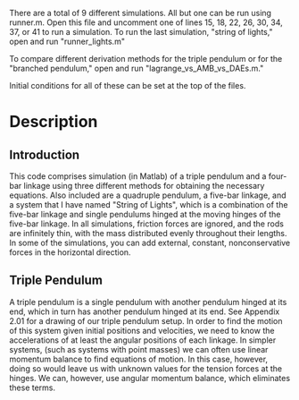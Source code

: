 There are a total of 9 different simulations. All but one can be run using 
runner.m. Open this file and uncomment one of lines 15, 18, 22, 26, 30, 
34, 37, or 41 to run a simulation. To run the last simulation, "string of 
lights," open and run "runner_lights.m" 

To compare different derivation methods for the triple pendulum or for the 
"branched pendulum," open and run "lagrange_vs_AMB_vs_DAEs.m." 

Initial conditions for all of these can be set at the top of the files.

# Description

## Introduction

This code comprises  simulation (in Matlab) of a triple pendulum and a four-bar linkage using three different methods for obtaining the necessary equations. Also included are a quadruple pendulum, a five-bar linkage, and a system that I have named "String of Lights", which is a combination of the five-bar linkage and single pendulums hinged at the moving hinges of the five-bar linkage. In all simulations, friction forces are ignored, and the rods are infinitely thin, with the mass distributed evenly throughout their lengths. In some of the simulations, you can add external, constant, nonconservative forces in the horizontal direction.

## Triple Pendulum

A triple pendulum is a single pendulum with another pendulum hinged at its end, which in turn has another pendulum hinged at its end. See Appendix 2.01 for a drawing of our triple pendulum setup. In order to find the motion of this system given initial positions and velocities, we need to know the accelerations of at least the angular positions of each linkage. In simpler systems, (such as systems with point masses) we can often use linear momentum balance to find equations of motion. In this case, however, doing so would leave us
with unknown values for the tension forces at the hinges. We can, however, use angular momentum balance, which eliminates these terms.
